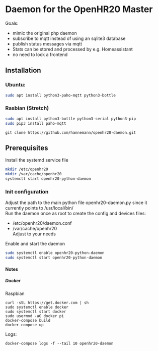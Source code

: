 # Daemon for the OpenHR20 Master

Goals:
* mimic the original php daemon
* subscribe to mqtt instead of using an sqlite3 database
* publish status messages via mqtt
* Stats can be stored and processed by e.g. Homeassistant
* no need to lock a frontend

## Installation
### Ubuntu:
```bash
sudo apt install python3-paho-mqtt python3-bottle
```
### Rasbian (Stretch)
```bash
sudo apt install python3-bottle python3-serial python3-pip
sudo pip3 install paho-mqtt
```
```
git clone https://github.com/hannemann/openhr20-daemon.git
```
## Prerequisites

Install the systemd service file
```bash
mkdir /etc/openhr20
mkdir /var/cache/openhr20
systemctl start openhr20-python-daemon
```
### Init configuration
Adjust the path to the main python file openhr20-daemon.py since it currently points to /usr/local/bin/  
Run the daemon once as root to create the config and devices files:
* /etc/openhr20/daemon.conf
* /var/cache/openhr20  
Adjust to your needs

Enable and start the daemon
```bash
sudo systemctl enable openhr20-python-daemon
sudo systemctl start openhr20-python-daemon
```

#### Notes

##### Docker
Raspbian
```
curl -sSL https://get.docker.com | sh
sudo systemctl enable docker
sudo systemctl start docker
sudo usermod -aG docker pi
docker-compose build
docker-compose up
```
Logs:
```
docker-compose logs -f --tail 10 openhr20-daemon
```